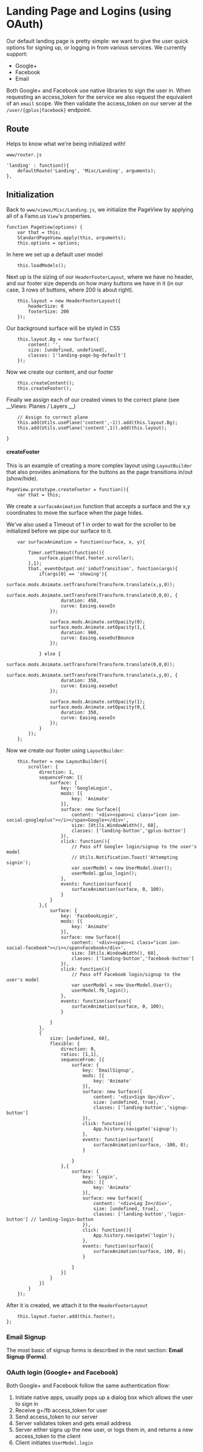 # Landing Page and Logins (using OAuth)  

Our default landing page is pretty simple: we want to give the user quick options for signing up, or logging in from various services. We currently support: 

- Google+ 
- Facebook 
- Email 

Both Google+ and Facebook use native libraries to sign the user in. When requesting an access_token for the service we also request the equivalent of an `email` scope. We then validate the access_token on our server at the `/user/{gplus|facebook}` endpoint. 


## Route

Helps to know what we're being initialized with!

`www/router.js`

    'landing' : function(){
        defaultRoute('Landing', 'Misc/Landing', arguments);
    },


## Initialization

Back to `www/views/Misc/Landing.js`, we initialize the PageView by applying all of a Famo.us `View`'s properties.

    
    function PageView(options) {
        var that = this;
        StandardPageView.apply(this, arguments);
        this.options = options;


In here we set up a default user model 

        this.loadModels();

Next up is the sizing of our `HeaderFooterLayout`, where we have no header, and our footer size depends on how many buttons we have in it (in our case, 3 rows of buttons, where 200 is about right).

        this.layout = new HeaderFooterLayout({
            headerSize: 0
            footerSize: 200
        });

Our background surface will be styled in CSS 

        this.layout.Bg = new Surface({
            content: '',
            size: [undefined, undefined],
            classes: ['landing-page-bg-default']
        });

Now we create our content, and our footer

        this.createContent();
        this.createFooter();
        
Finally we assign each of our created views to the correct plane (see __Views: Planes / Layers __) 

        // Assign to correct plane
        this.add(Utils.usePlane('content',-1)).add(this.layout.Bg);
        this.add(Utils.usePlane('content',1)).add(this.layout);

    }


#### createFooter 

This is an example of creating a more complex layout using `LayoutBuilder` that also provides animations for the buttons as the page transitions in/out (show/hide). 

    PageView.prototype.createFooter = function(){
        var that = this;


We create a `surfaceAnimation` function that accepts a surface and the x,y coordinates to move the surface when the page hides. 

We've also used a Timeout of 1 in order to wait for the scroller to be initialized before we pipe our surface to it. 

        var surfaceAnimation = function(surface, x, y){

            Timer.setTimeout(function(){
                surface.pipe(that.footer.scroller);
            },1);
            that._eventOutput.on('inOutTransition', function(args){
                if(args[0] == 'showing'){
                    surface.mods.Animate.setTransform(Transform.translate(x,y,0));
                    surface.mods.Animate.setTransform(Transform.translate(0,0,0), {
                        duration: 450,
                        curve: Easing.easeIn
                    });

                    surface.mods.Animate.setOpacity(0);
                    surface.mods.Animate.setOpacity(1,{
                        duration: 960,
                        curve: Easing.easeOutBounce
                    });

                } else {
                    surface.mods.Animate.setTransform(Transform.translate(0,0,0));
                    surface.mods.Animate.setTransform(Transform.translate(x,y,0), {
                        duration: 350,
                        curve: Easing.easeOut
                    });

                    surface.mods.Animate.setOpacity(1);
                    surface.mods.Animate.setOpacity(0,{
                        duration: 350,
                        curve: Easing.easeIn
                    });
                }
            });
        };

Now we create our footer using `LayoutBuilder`: 

        this.footer = new LayoutBuilder({
            scroller: {
                direction: 1,
                sequenceFrom: [{
                    surface: {
                        key: 'GoogleLogin',
                        mods: [{
                            key: 'Animate'
                        }],
                        surface: new Surface({
                            content: '<div><span><i class="icon ion-social-googleplus"></i></span>Google+</div>',
                            size: [Utils.WindowWidth(), 60],
                            classes: ['landing-button','gplus-button']
                        }),
                        click: function(){
                            // Pass off Google+ login/signup to the user's model
                            // Utils.Notification.Toast('Attempting signin');
                            var userModel = new UserModel.User();
                            userModel.gplus_login();
                        },
                        events: function(surface){
                            surfaceAnimation(surface, 0, 100);
                        }
                    }
                },{
                    surface: {
                        key: 'FacebookLogin',
                        mods: [{
                            key: 'Animate'
                        }],
                        surface: new Surface({
                            content: '<div><span><i class="icon ion-social-facebook"></i></span>Facebook</div>',
                            size: [Utils.WindowWidth(), 60],
                            classes: ['landing-button','facebook-button']
                        }),
                        click: function(){
                            // Pass off Facebook login/signup to the user's model
                            var userModel = new UserModel.User();
                            userModel.fb_login();
                        },
                        events: function(surface){
                            surfaceAnimation(surface, 0, 100);
                        }

                    }
                },
                {
                    size: [undefined, 60],
                    flexible: {
                        direction: 0,
                        ratios: [1,1],
                        sequenceFrom: [{
                            surface: {
                                key: 'EmailSignup',
                                mods: [{
                                    key: 'Animate'
                                }],
                                surface: new Surface({
                                    content: '<div>Sign Up</div>',
                                    size: [undefined, true],
                                    classes: ['landing-button','signup-button']
                                }),
                                click: function(){
                                    App.history.navigate('signup');
                                },
                                events: function(surface){
                                    surfaceAnimation(surface, -100, 0);
                                }

                            }
                        },{
                            surface: {
                                key: 'Login',
                                mods: [{
                                    key: 'Animate'
                                }],
                                surface: new Surface({
                                    content: '<div>Log In</div>',
                                    size: [undefined, true],
                                    classes: ['landing-button','login-button'] // landing-login-button
                                }),
                                click: function(){
                                    App.history.navigate('login');
                                },
                                events: function(surface){
                                    surfaceAnimation(surface, 100, 0);
                                }

                            }
                        }]
                    }
                }]
            }
        });

After it is created, we attach it to the `HeaderFooterLayout`  

        this.layout.footer.add(this.footer);
    };


### Email Signup 

The most basic of signup forms is described in the next section: __Email Signup (Forms)__. 


### OAuth login (Google+ and Facebook)  

Both Google+ and Facebook follow the same authentication flow:

1. Initiate native apps, usually pops up a dialog box which allows the user to sign in
2. Receive g+/fb access_token for user
3. Send access_token to our server
4. Server validates token and gets email address
5. Server either signs up the new user, or logs them in, and returns a new access_token to the client
6. Client initiates `UserModel.login` 




